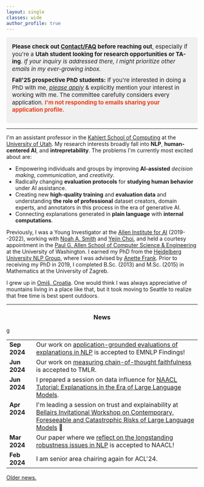 ```yaml
---
layout: single
classes: wide
author_profile: true
---
```


<div style="background-color: #f0f0f0; padding: 15px; border-radius: 5px; font-size: 15px; line-height: 1.3;">
  <div style="margin-bottom: 10px;">
    <strong>Please check out <a href="https://www.anamarasovic.com/contact/">Contact/FAQ</a> before reaching out</strong>, especially if you're a <strong>Utah student looking for research opportunities or TA-ing</strong>. 
    <em>If your inquiry is addressed there, I might prioritize other emails in my ever-growing inbox.</em>
  </div>
  <div style="margin-bottom: 10px;">
    <strong>Fall'25 prospective PhD students:</strong> If you're interested in doing a PhD with me, <a href="https://www.cs.utah.edu/graduate/admissions/"><em>please apply</em></a>  & explicitly mention your interest in working with me. The committee carefully considers every application. <span style="color:#EA3C17;"><strong>I'm not responding to emails sharing your application profile.</strong></span>
  </div>
</div>


---

I'm an assistant professor in the [Kahlert School of Computing](https://www.cs.utah.edu/) at the [University of Utah](https://www.utah.edu/). My research interests  broadly fall into **NLP**, **human-centered AI**, and **intrepretability**. The problems I'm currently most excited about are: 

* Empowering individuals and groups by improving **AI-assisted** _decision making_, _communication_, and _creativity_.             
* Radically changing **evaluation protocols** for **studying human behavior** under AI assistance.                  
* Creating new **high-quality training** and **evaluation data** and understanding **the role of professional** dataset creators, domain experts, and annotators in this process in the era of generative AI.    
* Connecting explanations generated in **plain language** with **internal computations**.                    

Previously, I was a Young Investigator at the [Allen Institute for AI](https://allenai.org/) (2019--2022), working with [Noah A. Smith](https://nasmith.github.io/) and [Yejin Choi](https://homes.cs.washington.edu/~yejin/), and held a courtesy appointment in the [Paul G. Allen School of Computer Science & Engineering](https://www.cs.washington.edu/) at the University of Washington. I earned my PhD from the [Heidelberg University NLP Group](https://www.cl.uni-heidelberg.de/nlpgroup/), where I was advised by [Anette Frank](https://www.cl.uni-heidelberg.de/~frank/). Prior to receiving my PhD in 2019, I completed B.Sc. (2013) and M.Sc. (2015) in Mathematics at the University of Zagreb. 


I grew up in [Omiš, Croatia](https://youtu.be/Cnrjm-Le_vw). One would think I was always appreciative of mountains living in a place like that, but it took moving to Seattle to realize that free time is best spent outdoors.


---

<style type="text/css">
      table, tr, td {
        border: 0px;
    }

</style>

<h3 align="center">News</h3>

<table class='news-table'>
    <col width="14%">
    <col width="100%">
        <tr>
        <td valign="top"><strong>Sep 2024</strong></td>
        <td>Our work on <a href="https://arxiv.org/abs/2407.03545">application-grounded evaluations of explanations in NLP</a> is accepted to EMNLP Findings!</td>
       </tr>
        <tr>
        <td valign="top"><strong>Jun 2024</strong></td>g
        <td>Our work on <a href="https://arxiv.org/abs/2402.14897">measuring chain-of-thought faithfulness</a> is accepted to TMLR.</td>
       </tr>
        <tr>
        <td valign="top"><strong>Jun 2024</strong></td>
        <td>I prepared a session on data influence for <a href="https://explanation-llm.github.io/">NAACL Tutorial: Explanations in the Era of Large Language Models</a>.</td>
       </tr>
        <tr>
        <td valign="top"><strong>Apr 2024</strong></td>
        <td>
        I'm leading a session on trust and explainability at <a href="https://mcgill-nlp.github.io/barbados-workshop-2024/">Bellairs Invitational Workshop on Contemporary, Foreseeable and Catastrophic Risks of Large Language Models</a> 🌴
        </td>
        </tr>
        <tr>
        <td valign="top"><strong>Mar 2024</strong></td>
        <td>Our paper where we <a href="https://arxiv.org/abs/2311.09694">reflect on the longstanding robustness issues in NLP</a> is accepted to NAACL!
        </td>
        </tr>
        <tr>
        <td valign="top"><strong>Feb 2024</strong></td>
        <td>I am senior area chairing again for ACL'24.</td>
       </tr>
</table>



[Older news.](old_news.md)